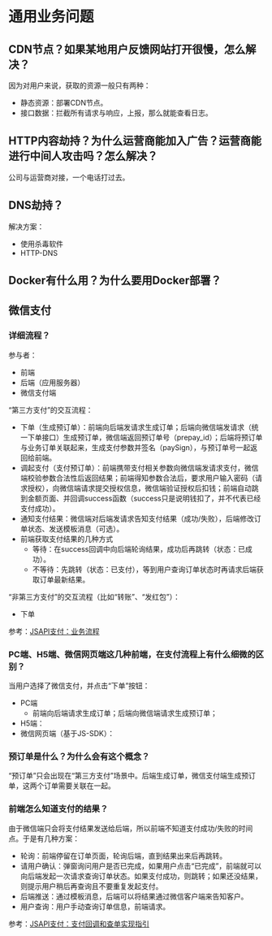 # 通用业务问题

## CDN节点？如果某地用户反馈网站打开很慢，怎么解决？

因为对用户来说，获取的资源一般只有两种：

- 静态资源：部署CDN节点。
- 接口数据：拦截所有请求与响应，上报，那么就能查看日志。

## HTTP内容劫持？为什么运营商能加入广告？运营商能进行中间人攻击吗？怎么解决？

公司与运营商对接，一个电话打过去。

## DNS劫持？

解决方案：

- 使用杀毒软件
- HTTP-DNS

## Docker有什么用？为什么要用Docker部署？

## 微信支付

### 详细流程？

参与者：

- 前端
- 后端（应用服务器）
- 微信支付端

“第三方支付”的交互流程：

- 下单（生成预订单）：前端向后端发请求生成订单；后端向微信端发请求（统一下单接口）生成预订单，微信端返回预订单号（prepay_id）；后端将预订单与业务订单关联起来，生成支付参数并签名（paySign），与预订单号一起返回给前端。
- 调起支付（支付预订单）：前端携带支付相关参数向微信端发请求支付，微信端校验参数合法性后返回结果；前端得知参数合法后，要求用户输入密码（请求授权），向微信端请求提交授权信息，微信端验证授权后扣钱；前端自动跳到金额页面、并回调success函数（success只是说明钱扣了，并不代表已经支付成功）。
- 通知支付结果：微信端对后端发请求告知支付结果（成功/失败），后端修改订单状态、发送模板消息（可选）。
- 前端获取支付结果的几种方式
  - 等待：在success回调中向后端轮询结果，成功后再跳转（状态：已成功）。
  - 不等待：先跳转（状态：已支付），等到用户查询订单状态时再请求后端获取订单最新结果。

“非第三方支付”的交互流程（比如“转账”、“发红包”）：

- 下单

参考：[JSAPI支付：业务流程](https://pay.weixin.qq.com/wiki/doc/api/jsapi.php?chapter=7_4)

### PC端、H5端、微信网页端这几种前端，在支付流程上有什么细微的区别？

当用户选择了微信支付，并点击“下单”按钮：

- PC端
  - 前端向后端请求生成订单；后端向微信端请求生成预订单；
- H5端：
- 微信网页端（基于JS-SDK）：

### 预订单是什么？为什么会有这个概念？

“预订单”只会出现在“第三方支付”场景中。后端生成订单，微信支付端生成预订单，这两个订单需要关联在一起。

### 前端怎么知道支付的结果？

由于微信端只会将支付结果发送给后端，所以前端不知道支付成功/失败的时间点。于是有几种方案：

- 轮询：前端停留在订单页面，轮询后端，直到结果出来后再跳转。
- 请用户确认：弹窗询问用户是否已完成，如果用户点击“已完成”，前端就可以向后端发起一次请求查询订单状态。如果支付成功，则跳转；如果还没结果，则提示用户稍后再查询且不要重复发起支付。
- 后端推送：通过模板消息，后端可以将结果通过微信客户端来告知客户。
- 用户查询：用户手动查询订单信息，前端请求。

参考：[JSAPI支付：支付回调和查单实现指引](https://pay.weixin.qq.com/wiki/doc/api/jsapi.php?chapter=23_9&index=1)
